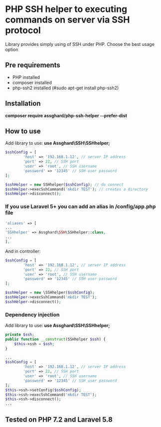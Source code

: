 # PHP SSH helper to executing commands on server via SSH protocol

Library provides simply using of SSH under PHP. Choose the best usage option

## Pre requirements
 * PHP installed
 * composer installed
 * php-ssh2 installed (#sudo apt-get install php-ssh2)
 
## Installation

**composer require assghard/php-ssh-helper --prefer-dist**

## How to use
Add library to use: **use Assghard\SSH\SSHhelper;**

```php
$sshConfig = [
        'host' => '192.168.1.12', // server IP address
        'port' => 22, // SSH port
        'user' => 'root', // SSH username
        'password' => '12345' // SSH user password
];

$sshHelper = new SSHhelper($sshConfig); // do connect
$sshHelper->execSshCommand('mkdir TEST'); // creates a directory
$sshHelper->disconnect();
```

### If you use Laravel 5+ you can add an alias in /config/app.php file
```php
'aliases' => [
...
'SSHhelper' => Assghard\SSH\SSHhelper::class,
...
],
```

And in controller:
```php
$sshConfig = [
        'host' => '192.168.1.12', // server IP address
        'port' => 22, // SSH port
        'user' => 'root', // SSH username
        'password' => '12345' // SSH user password
];

$sshHelper = new \SSHhelper($sshConfig);
$sshHelper->execSshCommand('mkdir TEST');
$sshHelper->disconnect();
```

### Dependency injection

Add library to use: **use Assghard\SSH\SSHhelper;**

```php
private $ssh;
public function __construct(SSHhelper $ssh) {
    $this->ssh = $ssh;
}

...
$sshConfig = [
        'host' => '192.168.1.12', // server IP address
        'port' => 22, // SSH port
        'user' => 'root', // SSH username
        'password' => '12345' // SSH user password
];
$this->ssh->setConfig($sshConfig);
$this->ssh->execSshCommand('mkdir TEST');
$this->ssh->disconnect();
...
```

## Tested on PHP 7.2 and Laravel 5.8
	
	
	
	
	
	
	
	